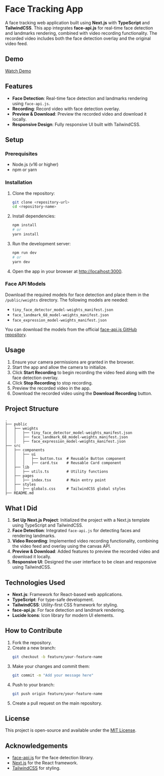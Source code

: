 # Face Tracking App

A face tracking web application built using **Next.js** with **TypeScript** and **TailwindCSS**. This app integrates **face-api.js** for real-time face detection and landmarks rendering, combined with video recording functionality. The recorded video includes both the face detection overlay and the original video feed.

## Demo

[Watch Demo](https://vimeo.com/1042158156?share=copy)

## Features

- **Face Detection**: Real-time face detection and landmarks rendering using `face-api.js`.
- **Recording**: Record video with face detection overlay.
- **Preview & Download**: Preview the recorded video and download it locally.
- **Responsive Design**: Fully responsive UI built with TailwindCSS.

## Setup

### Prerequisites

- Node.js (v16 or higher)
- npm or yarn

### Installation

1. Clone the repository:

   ```bash
   git clone <repository-url>
   cd <repository-name>
   ```

2. Install dependencies:

   ```bash
   npm install
   # or
   yarn install
   ```

3. Run the development server:

   ```bash
   npm run dev
   # or
   yarn dev
   ```

4. Open the app in your browser at [http://localhost:3000](http://localhost:3000).

### Face API Models

Download the required models for face detection and place them in the `/public/weights` directory. The following models are needed:

- `tiny_face_detector_model-weights_manifest.json`
- `face_landmark_68_model-weights_manifest.json`
- `face_expression_model-weights_manifest.json`

You can download the models from the official [face-api.js GitHub repository](https://github.com/justadudewhohacks/face-api.js).

## Usage

1. Ensure your camera permissions are granted in the browser.
2. Start the app and allow the camera to initialize.
3. Click **Start Recording** to begin recording the video feed along with the face detection overlay.
4. Click **Stop Recording** to stop recording.
5. Preview the recorded video in the app.
6. Download the recorded video using the **Download Recording** button.

## Project Structure

```plaintext
.
├── public
│   ├── weights
│   │   ├── tiny_face_detector_model-weights_manifest.json
│   │   ├── face_landmark_68_model-weights_manifest.json
│   │   ├── face_expression_model-weights_manifest.json
├── src
│   ├── components
│   │   ├── ui
│   │   │   ├── button.tsx  # Reusable Button component
│   │   │   ├── card.tsx    # Reusable Card component
│   ├── lib
│   │   ├── utils.ts        # Utility functions
│   ├── pages
│   │   ├── index.tsx       # Main entry point
│   ├── styles
│   │   ├── globals.css     # TailwindCSS global styles
├── README.md
```

## What I Did

1. **Set Up Next.js Project**: Initialized the project with a Next.js template using TypeScript and TailwindCSS.
2. **Face Detection**: Integrated `face-api.js` for detecting faces and rendering landmarks.
3. **Video Recording**: Implemented video recording functionality, combining the video feed and overlay using the canvas API.
4. **Preview & Download**: Added features to preview the recorded video and download it locally.
5. **Responsive UI**: Designed the user interface to be clean and responsive using TailwindCSS.

## Technologies Used

- **Next.js**: Framework for React-based web applications.
- **TypeScript**: For type-safe development.
- **TailwindCSS**: Utility-first CSS framework for styling.
- **face-api.js**: For face detection and landmark rendering.
- **Lucide Icons**: Icon library for modern UI elements.

## How to Contribute

1. Fork the repository.
2. Create a new branch:
   ```bash
   git checkout -b feature/your-feature-name
   ```
3. Make your changes and commit them:
   ```bash
   git commit -m "Add your message here"
   ```
4. Push to your branch:
   ```bash
   git push origin feature/your-feature-name
   ```
5. Create a pull request on the main repository.

## License

This project is open-source and available under the [MIT License](LICENSE).

## Acknowledgements

- [face-api.js](https://github.com/justadudewhohacks/face-api.js) for the face detection library.
- [Next.js](https://nextjs.org/) for the React framework.
- [TailwindCSS](https://tailwindcss.com/) for styling.

